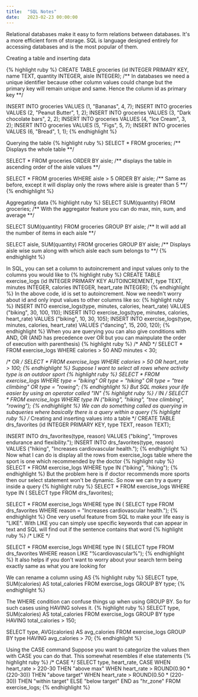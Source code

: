 ```yaml
---
title:  "SQL Notes"
date:   2023-02-23 00:00:00
---
```


Relational databases make it easy to form relations between databases. It's a more efficient form of storage.
SQL is language designed entirely for accessing databases and is the most popular of them.

Creating a table and inserting data

{% highlight ruby %}
CREATE TABLE groceries (id INTEGER PRIMARY KEY, name TEXT, quantity INTEGER, aisle INTEGER);
/** In databases we need a unique identifier because other column values could change but the primary key will remain unique and same. Hence the column id as primary key **/

INSERT INTO groceries VALUES (1, "Bananas", 4, 7);
INSERT INTO groceries VALUES (2, "Peanut Butter", 1, 2);
INSERT INTO groceries VALUES (3, "Dark chocolate bars", 2, 2);
INSERT INTO groceries VALUES (4, "Ice Cream", 3, 2);
INSERT INTO groceries VALUES (5, "Figs", 5, 7);
INSERT INTO groceries VALUES (6, "Bread", 1, 1);
{% endhighlight %}

Querying the table
{% highlight ruby %}
SELECT * FROM groceries; /** Displays the whole table **/

SELECT * FROM groceries ORDER BY aisle; /** displays the table in ascending order of the aisle values **/

SELECT * FROM groceries WHERE aisle > 5 ORDER BY aisle; /** Same as before, except it will display only the rows where aisle is greater than 5 **/
{% endhighlight %}

Aggregating data
{% highlight ruby %}
SELECT SUM(quantity) FROM groceries; /** With the aggregator feature you can do max, min, sum, and average **/

SELECT SUM(quantity) FROM groceries GROUP BY aisle; /** It will add all the number of items in each aisle **/

SELECT aisle, SUM(quantity) FROM groceries GROUP BY aisle; /** Displays aisle wise sum along with which aisle each sum belongs to **/
{% endhighlight %}

In SQL, you can set a column to autoincrement and input values only to the columns you would like to
{% highlight ruby %}
CREATE TABLE exercise_logs
    (id INTEGER PRIMARY KEY AUTOINCREMENT,
    type TEXT,
    minutes INTEGER,
    calories INTEGER,
    heart_rate INTEGER);
{% endhighlight %}
In the above code, id is set to autoincrement. Now we needn't worry about id and only input values to other columns like so:
{% highlight ruby %}
INSERT INTO exercise_logs(type, minutes, calories, heart_rate) VALUES ("biking", 30, 100, 110);
INSERT INTO exercise_logs(type, minutes, calories, heart_rate) VALUES ("biking", 10, 30, 105);
INSERT INTO exercise_logs(type, minutes, calories, heart_rate) VALUES ("dancing", 15, 200, 120);
{% endhighlight %}
When you are querying you can also give conditions with AND, OR (AND has precedence over OR but you can mainpulate the order of execution with parenthesis)
{% highlight ruby %}
/* AND */
SELECT * FROM exercise_logs WHERE calories > 50 AND minutes < 30;

/* OR */
SELECT * FROM exercise_logs WHERE calories > 50 OR heart_rate > 100;
{% endhighlight %}
Suppose I want to select all rows where activity type is an outdoor sport
{% highlight ruby %}
SELECT * FROM exercise_logs WHERE type = "biking" OR type = "hiking" OR type = "tree climbing" OR type = "rowing";
{% endhighlight %}
But SQL makes your life easier by using an operator called "IN"
{% highlight ruby %}
/* IN */
SELECT * FROM exercise_logs WHERE type IN ("biking", "hiking", "tree climbing", "rowing");
{% endhighlight %}
We can do something called as querying in subqueries where basically there is a query within a query
{% highlight ruby %}
/* Creating and inserting values into a table */
CREATE TABLE drs_favorites
    (id INTEGER PRIMARY KEY,
    type TEXT,
    reason TEXT);

INSERT INTO drs_favorites(type, reason) VALUES ("biking", "Improves endurance and flexibility.");
INSERT INTO drs_favorites(type, reason) VALUES ("hiking", "Increases cardiovascular health.");
{% endhighlight %}
Now what I can do is display all the rows from exercise_logs table where the sport is one which recommended by the doctor
{% highlight ruby %}
SELECT * FROM exercise_logs WHERE type IN ("biking", "hiking");
{% endhighlight %}
But the problem here is if doctor recommends more sports then our select statement won't be dynamic. So now we can try a query inside a query
{% highlight ruby %}
SELECT * FROM exercise_logs WHERE type IN (
    SELECT type FROM drs_favorites);

SELECT * FROM exercise_logs WHERE type IN (
    SELECT type FROM drs_favorites WHERE reason = "Increases cardiovascular health.");
{% endhighlight %}
One very useful feature from SQL to make your life easy is "LIKE".
With LIKE you can simply use specific keywords that can appear in text and SQL will find out if the sentence contains that word
{% highlight ruby %}
/* LIKE */

SELECT * FROM exercise_logs WHERE type IN (
    SELECT type FROM drs_favorites WHERE reason LIKE "%cardiovascular%");
{% endhighlight %}
It also helps if you don't want to worry about your search term being exactly same as what you are looking for

We can rename a column using AS
{% highlight ruby %}
SELECT type, SUM(calories) AS total_calories FROM exercise_logs GROUP BY type;
{% endhighlight %}

The WHERE condition can confuse things up when using GROUP BY. So for such cases using HAVING solves it.
{% highlight ruby %}
SELECT type, SUM(calories) AS total_calories FROM exercise_logs
    GROUP BY type
    HAVING total_calories > 150;

SELECT type, AVG(calories) AS avg_calories FROM exercise_logs
    GROUP BY type
    HAVING avg_calories > 70;
{% endhighlight %}

Using the CASE command
Suppose you want to categorize the values then with CASE you can do that. This somewhat resembles if else statements
{% highlight ruby %}
/* CASE */
SELECT type, heart_rate,
    CASE
        WHEN heart_rate > 220-30 THEN "above max"
        WHEN heart_rate > ROUND(0.90 * (220-30)) THEN "above target"
        WHEN heart_rate > ROUND(0.50 * (220-30)) THEN "within target"
        ELSE "below target"
    END as "hr_zone"
FROM exercise_logs;
{% endhighlight %}


